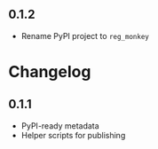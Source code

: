 ## 0.1.2
- Rename PyPI project to `reg_monkey`

# Changelog
## 0.1.1
- PyPI-ready metadata
- Helper scripts for publishing
